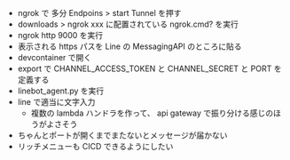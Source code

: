 * ngrok で 多分 Endpoins > start Tunnel を押す
* downloads > ngrok xxx に配置されている ngrok.cmd? を実行
* ngrok http 9000 を実行
* 表示される https パスを Line の MessagingAPI のところに貼る
* devcontainer で開く
* export で CHANNEL_ACCESS_TOKEN と CHANNEL_SECRET と PORT を定義する
* linebot_agent.py を実行
* line で適当に文字入力
    * 複数の lambda ハンドラを作って、 api gateway で振り分ける感じのほうがよさそう
* ちゃんとポートが開くまでまたないとメッセージが届かない
* リッチメニューも CICD できるようにしたい